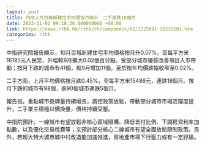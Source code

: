 ```yaml
---
layout: post
title: 內地上月百城新建住宅均價按月微升　二手連跌18個月
date: 2023-11-01 09:18:36.000000000 +08:00
link: https://news.rthk.hk/rthk/ch/component/k2/1725891-20231101.htm
categories: rthk
---
```


中指研究院報告顯示，10月百城新建住宅平均價格按月升0.07%，至每平方米16195元人民幣，升幅較9月擴大0.02個百分點，受部分城市優質改善項目入市帶動；按月下跌的城市有41個，較9月增加11個。至於按年均價跌幅收窄至0.02%。

二手方面，上月平均價格按月跌0.45%，至每平方米15486元，連跌18個月。按月下跌的城市有98個，逾90個城市連跌5個月。

報告指，重點城市掛牌量持續增長，調控政策放鬆，帶動部分城市市場活躍度提升，二手業主積極以價換量，價格持續受壓。

中指院預計，一線城市有望放鬆非核心區域限購、降低首付比例、下調房貸利率加點數，以及優化交易稅費等；又預計部分核心二線城市有望全面放鬆限制政策。另外，若超大特大城市城中村改造能加速推進，房地產市場下行壓力或有一定紓緩。
